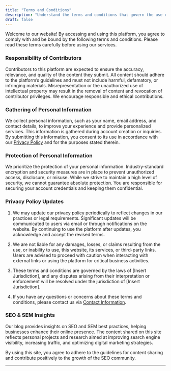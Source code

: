 ```yaml
---
title: "Terms and Conditions"
description: "Understand the terms and conditions that govern the use of this website and its services."
draft: false
---
```


Welcome to our website! By accessing and using this platform, you agree to comply with and be bound by the following terms and conditions. Please read these terms carefully before using our services.

### **Responsibility of Contributors**

Contributors to this platform are expected to ensure the accuracy, relevance, and quality of the content they submit. All content should adhere to the platform’s guidelines and must not include harmful, defamatory, or infringing materials. Misrepresentation or the unauthorized use of intellectual property may result in the removal of content and revocation of contributor privileges. We encourage responsible and ethical contributions.

### **Gathering of Personal Information**

We collect personal information, such as your name, email address, and contact details, to improve your experience and provide personalized services. This information is gathered during account creation or inquiries. By submitting this information, you consent to its use in accordance with our [Privacy Policy](#) and for the purposes stated therein.

### **Protection of Personal Information**

We prioritize the protection of your personal information. Industry-standard encryption and security measures are in place to prevent unauthorized access, disclosure, or misuse. While we strive to maintain a high level of security, we cannot guarantee absolute protection. You are responsible for securing your account credentials and keeping them confidential.

### **Privacy Policy Updates**

1. We may update our privacy policy periodically to reflect changes in our practices or legal requirements. Significant updates will be communicated to users via email or through notifications on the website. By continuing to use the platform after updates, you acknowledge and accept the revised terms.
2. We are not liable for any damages, losses, or claims resulting from the use, or inability to use, this website, its services, or third-party links. Users are advised to proceed with caution when interacting with external links or using the platform for critical business activities.

3. These terms and conditions are governed by the laws of [Insert Jurisdiction], and any disputes arising from their interpretation or enforcement will be resolved under the jurisdiction of [Insert Jurisdiction].

4. If you have any questions or concerns about these terms and conditions, please contact us via [Contact Information](#).

### **SEO & SEM Insights**

Our blog provides insights on SEO and SEM best practices, helping businesses enhance their online presence. The content shared on this site reflects personal projects and research aimed at improving search engine visibility, increasing traffic, and optimizing digital marketing strategies.

By using this site, you agree to adhere to the guidelines for content sharing and contribute positively to the growth of the SEO community.

---
